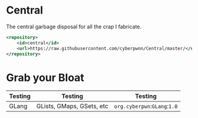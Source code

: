 # Central
The central garbage disposal for all the crap I fabricate.

``` xml
<repository>
    <id>central</id>
    <url>https://raw.githubusercontent.com/cyberpwnn/Central/master/</url>
</repository>
```

# Grab your Bloat

| Testing | Testing | Testing |
|---|---|---|
| GLang | GLists, GMaps, GSets, etc | ```org.cyberpwn```:```GLang```:```1.0``` |
